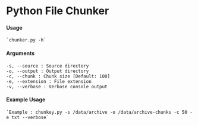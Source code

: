 # Python File Chunker
#### Usage
    `chunker.py -h`

#### Arguments
    -s, --source : Source directory
    -o, --output : Output directory
    -c, --chunk : Chunk size [Default: 100]
    -e, --extension : File extension
    -v, --verbose : Verbose console output

#### Example Usage

    `Example : chunkey.py -s /data/archive -o /data/archive-chunks -c 50 -e txt --verbose`
